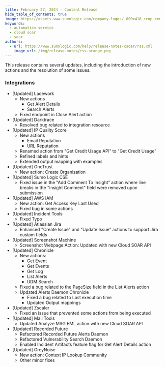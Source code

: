 ```yaml
---
title: February 27, 2024 - Content Release
hide_table_of_contents: true
image: https://assets-www.sumologic.com/company-logos/_800x418_crop_center-center_82_none/SumoLogic_Preview_600x600.jpg
keywords:
  - automation service
  - cloud soar
  - soar
authors:
  - url: https://www.sumologic.com/help/release-notes-csoar/rss.xml
    image_url: /img/release-notes/rss-orange.png
---
```



This release contains several updates, including the introduction of new actions and the resolution of some issues.

### Integrations

* [Updated] Lacework
  * New actions
    * Get Alert Details
    * Search Alerts
  * Fixed endpoint in Close Alert action
* [Updated] Darktrace
  * Resolved bug related to integration resource
* [Updated] IP Quality Score
  * New actions
    * Email Reputation 
    * URL Reputation
  * Renamed action from "Get Credit Usage API" to "Get Credit Usage"
  * Refined labels and hints
  * Extended output mapping with examples
* [Updated] OneTrust
  * New action: Create Organization
* [Updated] Sumo Logic CSE
  * Fixed issue in the "Add Comment To Insight" action where line breaks in the "Insight Comment" field were removed upon submission
* [Updated] AWS IAM
  * New action: Get Access Key Last Used
  * Fixed bug in some actions
* [Updated] Incident Tools
  * Fixed Typo
* [Updated] Atlassian Jira
  * Enhanced "Create Issue" and "Update Issue" actions to support Jira custom fields
* [Updated] Screenshot Machine
  * Screenshot Webpage Action: Updated with new Cloud SOAR API
* [Updated] Chronicle
  * New actions:
    * Get Event
    * Get Events
    * Get Log
    * List Alerts
    * UDM Search
  * Fixed a bug related to the PageSize field in the List Alerts action
  * Updated Alerts Daemon Chronicle
    * Fixed a bug related to Last execution time
    * Updated Output mappings
* [Updated] Zscaler
  * Fixed an issue that prevented some actions from being executed
* [Updated] Mail Tools
  * Updated Analyze MSG EML action with new Cloud SOAR API
* [Updated] Recorded Future
  * Refactored Recorded Future Alerts Daemon
  * Refactored Vulnerability Search Daemon
  * Enabled Incident Artifacts feature flag for Get Alert Details action
* [Updated] GreyNoise
  * New action: Context IP Lookup Community
  * Other minor fixes
